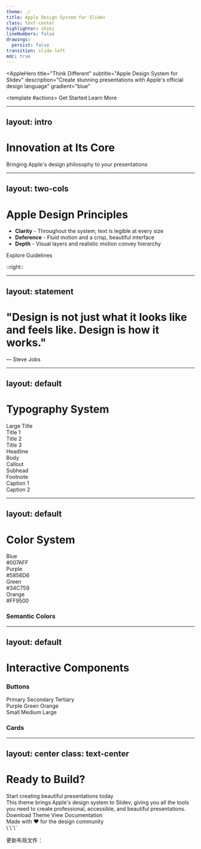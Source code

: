 ```yaml
---
theme: ./
title: Apple Design System for Slidev
class: text-center
highlighter: shiki
lineNumbers: false
drawings:
  persist: false
transition: slide-left
mdc: true
---
```


<AppleHero 
  title="Think Different"
  subtitle="Apple Design System for Slidev"
  description="Create stunning presentations with Apple's official design language"
  gradient="blue"
>
  <template #actions>
    <AppleButton variant="primary" size="large">Get Started</AppleButton>
    <AppleButton variant="secondary" size="large">Learn More</AppleButton>
  </template>
</AppleHero>

---
layout: intro
---

# Innovation at Its Core

<div class="apple-text-title-2 opacity-90 mb-8">
Bringing Apple's design philosophy to your presentations
</div>

<AppleFeatureGrid 
  :columns="3"
  :features="[
    { icon: '🎨', title: 'Design Excellence', description: 'Pixel-perfect components following Apple HIG', color: '#007AFF' },
    { icon: '🌙', title: 'Dark Mode', description: 'Seamless light and dark mode support', color: '#5856D6' },
    { icon: '📱', title: 'Responsive', description: 'Beautiful on every screen size', color: '#34C759' }
  ]"
/>

---
layout: two-cols
---

# Apple Design Principles

<v-clicks>

- **Clarity** - Throughout the system, text is legible at every size
- **Deference** - Fluid motion and a crisp, beautiful interface
- **Depth** - Visual layers and realistic motion convey hierarchy

</v-clicks>

<div class="mt-8">
  <AppleButton variant="primary" color="blue">Explore Guidelines</AppleButton>
</div>

::right::

<AppleCard 
  variant="featured"
  title="Human Interface Guidelines"
  description="Apple's HIG provides comprehensive guidance for designing great experiences across all Apple platforms."
  image="/placeholder.svg?height=300&width=400"
  color="blue"
/>

---
layout: statement
---

# "Design is not just what it looks like and feels like. Design is how it works."

<div class="apple-text-title-3 text-right mt-8 opacity-70">— Steve Jobs</div>

---
layout: default
---

# Typography System

<div class="grid grid-cols-2 gap-12 mt-8">

<div>
  <div class="apple-text-large-title mb-4">Large Title</div>
  <div class="apple-text-title-1 mb-4">Title 1</div>
  <div class="apple-text-title-2 mb-4">Title 2</div>
  <div class="apple-text-title-3 mb-4">Title 3</div>
  <div class="apple-text-headline mb-4">Headline</div>
  <div class="apple-text-body mb-4">Body</div>
  <div class="apple-text-callout mb-4">Callout</div>
  <div class="apple-text-subhead mb-4">Subhead</div>
  <div class="apple-text-footnote mb-4">Footnote</div>
  <div class="apple-text-caption-1 mb-4">Caption 1</div>
  <div class="apple-text-caption-2">Caption 2</div>
</div>

<div class="space-y-6">
  <AppleCard title="SF Pro Display" description="Apple's system font designed for optimal legibility and beautiful typography." />
  <AppleCard title="Dynamic Type" description="Automatically adjusts to user preferences for accessibility." />
  <AppleCard title="Consistent Hierarchy" description="Clear visual hierarchy guides users through content." />
</div>

</div>

---
layout: default
---

# Color System

<div class="grid grid-cols-4 gap-6 mt-8">

<div v-click class="text-center">
  <div class="w-20 h-20 mx-auto mb-4 rounded-2xl apple-gradient-blue"></div>
  <div class="apple-text-headline">Blue</div>
  <div class="apple-text-caption-1 opacity-70">#007AFF</div>
</div>

<div v-click class="text-center">
  <div class="w-20 h-20 mx-auto mb-4 rounded-2xl apple-gradient-purple"></div>
  <div class="apple-text-headline">Purple</div>
  <div class="apple-text-caption-1 opacity-70">#5856D6</div>
</div>

<div v-click class="text-center">
  <div class="w-20 h-20 mx-auto mb-4 rounded-2xl apple-gradient-green"></div>
  <div class="apple-text-headline">Green</div>
  <div class="apple-text-caption-1 opacity-70">#34C759</div>
</div>

<div v-click class="text-center">
  <div class="w-20 h-20 mx-auto mb-4 rounded-2xl apple-gradient-orange"></div>
  <div class="apple-text-headline">Orange</div>
  <div class="apple-text-caption-1 opacity-70">#FF9500</div>
</div>

</div>

<div class="mt-12">
  <h3 class="apple-text-title-3 mb-6">Semantic Colors</h3>
  <div class="grid grid-cols-3 gap-6">
    <AppleCard title="System Colors" description="Consistent across all platforms and contexts" color="blue" />
    <AppleCard title="Adaptive Colors" description="Automatically adapt to light and dark modes" color="purple" />
    <AppleCard title="Accessible Colors" description="Meet WCAG accessibility standards" color="green" />
  </div>
</div>

---
layout: default
---

# Interactive Components

<div class="grid grid-cols-2 gap-12 mt-8">

<div class="space-y-8">
  <div>
    <h3 class="apple-text-title-3 mb-4">Buttons</h3>
    <div class="space-y-4">
      <div class="flex gap-4">
        <AppleButton variant="primary">Primary</AppleButton>
        <AppleButton variant="secondary">Secondary</AppleButton>
        <AppleButton variant="tertiary">Tertiary</AppleButton>
      </div>
      <div class="flex gap-4">
        <AppleButton variant="primary" color="purple">Purple</AppleButton>
        <AppleButton variant="primary" color="green">Green</AppleButton>
        <AppleButton variant="primary" color="orange">Orange</AppleButton>
      </div>
      <div class="flex gap-4">
        <AppleButton variant="primary" size="small">Small</AppleButton>
        <AppleButton variant="primary" size="medium">Medium</AppleButton>
        <AppleButton variant="primary" size="large">Large</AppleButton>
      </div>
    </div>
  </div>
</div>

<div class="space-y-8">
  <div>
    <h3 class="apple-text-title-3 mb-4">Cards</h3>
    <div class="space-y-4">
      <AppleCard 
        variant="default"
        title="Default Card" 
        description="Standard card with subtle shadows and rounded corners"
      />
      <AppleCard 
        variant="featured"
        title="Featured Card" 
        description="Enhanced card with glass morphism effect"
        color="purple"
      />
      <AppleCard 
        variant="compact"
        title="Compact Card" 
        description="Minimal spacing for dense layouts"
        color="green"
      />
    </div>
  </div>
</div>

</div>

---
layout: center
class: text-center
---

# Ready to Build?

<div class="mt-8 mb-12">
  <div class="apple-text-title-2 mb-6">Start creating beautiful presentations today</div>
  <div class="apple-text-body opacity-70 max-w-2xl mx-auto">
    This theme brings Apple's design system to Slidev, giving you all the tools you need to create professional, accessible, and beautiful presentations.
  </div>
</div>

<div class="flex gap-6 justify-center">
  <AppleButton variant="primary" size="large" color="blue">
    Download Theme
  </AppleButton>
  <AppleButton variant="secondary" size="large">
    View Documentation
  </AppleButton>
</div>

<div class="mt-12 apple-text-caption-1 opacity-50">
  Made with ❤️ for the design community
</div>
\`\`\`

更新布局文件：
